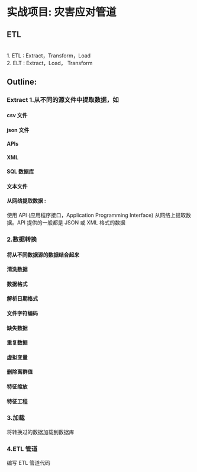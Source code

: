 # 实战项目: 灾害应对管道
## ETL
<br>1. ETL : Extract，Transform，Load
<br>2. ELT : Extract，Load，     Transform
## Outline:
### Extract 1.从不同的源文件中提取数据，如
#### csv 文件
#### json 文件
#### APIs
#### XML
#### SQL 数据库
#### 文本文件
#### 从网络提取数据 :
使用 API (应用程序接口，Application Programming Interface) 从网络上提取数据。API 提供的一般都是 JSON 或 XML 格式的数据

### 2.数据转换
#### 将从不同数据源的数据结合起来
#### 清洗数据
#### 数据格式
#### 解析日期格式
#### 文件字符编码
#### 缺失数据
#### 重复数据
#### 虚拟变量
#### 删除离群值
#### 特征缩放
#### 特征工程
### 3.加载
将转换过的数据加载到数据库
### 4.ETL 管道
编写 ETL 管道代码
